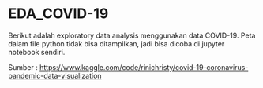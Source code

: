 # EDA_COVID-19

Berikut adalah exploratory data analysis menggunakan data COVID-19. Peta dalam file python tidak bisa ditampilkan, jadi bisa dicoba di jupyter notebook sendiri.

Sumber : https://www.kaggle.com/code/rinichristy/covid-19-coronavirus-pandemic-data-visualization

